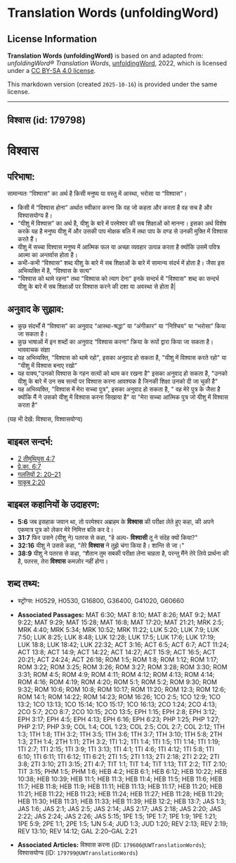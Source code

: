 # Translation Words (unfoldingWord)

## License Information

**Translation Words (unfoldingWord)** is based on and adapted from: _unfoldingWord® Translation Words_, [unfoldingWord](https://unfoldingword.org/utw), 2022, which is licensed under a [CC BY-SA 4.0 license](https://creativecommons.org/licenses/by-sa/4.0/legalcode.en).

This markdown version (created `2025-10-16`) is provided under the same license.



--------------------------------

## विश्वास (id: 179798)

विश्वास
=======

परिभाषा:
--------

सामान्यतः “विश्वास” का अर्थ है किसी मनुष्य या वस्तु में आस्था, भरोसा या “विश्वास”।

* किसी में “विश्वास होना” अर्थात स्वीकार करना कि वह जो कहता और करता है वह सच है और विश्वासयोग्य है।
* “यीशु में विश्वास” का अर्थ है, यीशु के बारे में परमेश्वर की सब शिक्षाओं को मानना। इसका अर्थ विशेष करके यह है मनुष्य यीशु में और उसकी पाप मोक्षक बलि में तथा पाप के दण्ड से उनकी मुक्ति में विश्वास करते हैं।
* यीशु में सच्चा विश्वास मनुष्य में आत्मिक फल या अच्छा व्यवहार उत्पन्न करता है क्योंकि उसमें पवित्र आत्मा का अन्तर्वास होता है।
* कभी\-कभी “विश्वास” शब्द यीशु के बारे में सब शिक्षाओं के बारे में सामान्य संदर्भ में होता है। जैसा इस अभिव्यक्ति में है, “विश्वास के सत्य”
* "विश्वास को थामे रहना" तथा "विश्वास को त्याग देना" इनके सन्दर्भ में "विश्वास" शब्द का सन्दर्भ यीशु के बारे में सब शिक्षाओं पर विश्वास करने की दशा या अवस्था से होता है\|

अनुवाद के सुझाव:
----------------

* कुछ संदर्भों में “विश्वास” का अनुवाद “आस्था\-श्रद्धा” या “अंगीकार” या “निश्चिय” या “भरोसा” किया जा सकता है।
* कुछ भाषाओं में इन शब्दों का अनुवाद “विश्वास करना” क्रिया के रूपों द्वारा किया जा सकता है। भाववाचक संज्ञा
* यह अभिव्यक्ति, "विश्वास को थामे रहो", इसका अनुवाद हो सकता है, "यीशु में विश्वास करते रहो" या "यीशु में विश्वास बनाए रखो"
* यह वाक्य,"उनको विश्वास के गहन सत्यों को थाम कर रखना है" इसका अनुवाद हो सकता है, "उनको यीशु के बारे में उन सब सत्यों पर विश्वास करना आवश्यक है जिनकी शिक्षा उनको दी जा चुकी है"
* यह अभिव्यक्ति, "विश्वास में मेरा सच्चा पुत्र", इसका अनुवाद हो सकता है, " वह मेरे पुत्र के जैसा है क्योंकि मैं ने उसको यीशु में विश्वास करना सिखाया है" या "मेरा सच्चा आत्मिक पुत्र जो यीशु में विश्वास करता है"

(यह भी देखें: विश्वास, विश्वासयोग्य)

बाइबल सन्दर्भ:
--------------

* [2 तीमुथियुस 4:7](https://ref.ly/2Tim0:0)
* [प्रे.का. 6:7](https://ref.ly/Acts6:7)
* [गलतियों 2: 20–21](https://ref.ly/Gal2:0)
* [याकूब 2:20](https://ref.ly/Jas2:20)

बाइबल कहानियों के उदाहरण:
-------------------------

* **5:6** जब इसहाक जवान था, तो परमेश्वर अब्राहम के **विश्वास** की परीक्षा लेते हुए कहा, की अपने एकमात्र पुत्र को लेकर मेरे निमित्त बलि कर दे।
* **31:7** फिर उसने (यीशु ने) पतरस से कहा, "हे अल्प\- **विश्वासी** तू ने संदेह क्यों किया?"
* **32:16** यीशु ने उससे कहा, "तेरे **विश्वास** ने तुझे चंगा किया है। शान्ति से जा।"
* **38:9** यीशु ने पतरस से कहा, “शैतान तुम सबकी परीक्षा लेना चाहता है, परन्तु मैंने तेरे लिये प्रार्थना की है, पतरस, तेरा **विश्वास** कमज़ोर नहीं होगा।

शब्द तथ्य:
----------

* स्ट्रोंग्स: H0529, H0530, G16800, G36400, G41020, G60660

* **Associated Passages:** MAT 6:30; MAT 8:10; MAT 8:26; MAT 9:2; MAT 9:22; MAT 9:29; MAT 15:28; MAT 16:8; MAT 17:20; MAT 21:21; MRK 2:5; MRK 4:40; MRK 5:34; MRK 10:52; MRK 11:22; LUK 5:20; LUK 7:9; LUK 7:50; LUK 8:25; LUK 8:48; LUK 12:28; LUK 17:5; LUK 17:6; LUK 17:19; LUK 18:8; LUK 18:42; LUK 22:32; ACT 3:16; ACT 6:5; ACT 6:7; ACT 11:24; ACT 13:8; ACT 14:9; ACT 14:22; ACT 14:27; ACT 15:9; ACT 16:5; ACT 20:21; ACT 24:24; ACT 26:18; ROM 1:5; ROM 1:8; ROM 1:12; ROM 1:17; ROM 3:22; ROM 3:25; ROM 3:26; ROM 3:27; ROM 3:28; ROM 3:30; ROM 3:31; ROM 4:5; ROM 4:9; ROM 4:11; ROM 4:12; ROM 4:13; ROM 4:14; ROM 4:16; ROM 4:19; ROM 4:20; ROM 5:1; ROM 5:2; ROM 9:30; ROM 9:32; ROM 10:6; ROM 10:8; ROM 10:17; ROM 11:20; ROM 12:3; ROM 12:6; ROM 14:1; ROM 14:22; ROM 14:23; ROM 16:26; 1CO 2:5; 1CO 12:9; 1CO 13:2; 1CO 13:13; 1CO 15:14; 1CO 15:17; 1CO 16:13; 2CO 1:24; 2CO 4:13; 2CO 5:7; 2CO 8:7; 2CO 10:15; 2CO 13:5; EPH 1:15; EPH 2:8; EPH 3:12; EPH 3:17; EPH 4:5; EPH 4:13; EPH 6:16; EPH 6:23; PHP 1:25; PHP 1:27; PHP 2:17; PHP 3:9; COL 1:4; COL 1:23; COL 2:5; COL 2:7; COL 2:12; 1TH 1:3; 1TH 1:8; 1TH 3:2; 1TH 3:5; 1TH 3:6; 1TH 3:7; 1TH 3:10; 1TH 5:8; 2TH 1:3; 2TH 1:4; 2TH 1:11; 2TH 3:2; 1TI 1:2; 1TI 1:4; 1TI 1:5; 1TI 1:14; 1TI 1:19; 1TI 2:7; 1TI 2:15; 1TI 3:9; 1TI 3:13; 1TI 4:1; 1TI 4:6; 1TI 4:12; 1TI 5:8; 1TI 6:10; 1TI 6:11; 1TI 6:12; 1TI 6:21; 2TI 1:5; 2TI 1:13; 2TI 2:18; 2TI 2:22; 2TI 3:8; 2TI 3:10; 2TI 3:15; 2TI 4:7; TIT 1:1; TIT 1:4; TIT 1:13; TIT 2:2; TIT 2:10; TIT 3:15; PHM 1:5; PHM 1:6; HEB 4:2; HEB 6:1; HEB 6:12; HEB 10:22; HEB 10:38; HEB 10:39; HEB 11:1; HEB 11:3; HEB 11:4; HEB 11:5; HEB 11:6; HEB 11:7; HEB 11:8; HEB 11:9; HEB 11:11; HEB 11:13; HEB 11:17; HEB 11:20; HEB 11:21; HEB 11:22; HEB 11:23; HEB 11:24; HEB 11:27; HEB 11:28; HEB 11:29; HEB 11:30; HEB 11:31; HEB 11:33; HEB 11:39; HEB 12:2; HEB 13:7; JAS 1:3; JAS 1:6; JAS 2:1; JAS 2:5; JAS 2:14; JAS 2:17; JAS 2:18; JAS 2:20; JAS 2:22; JAS 2:24; JAS 2:26; JAS 5:15; 1PE 1:5; 1PE 1:7; 1PE 1:9; 1PE 1:21; 1PE 5:9; 2PE 1:1; 2PE 1:5; 1JN 5:4; JUD 1:3; JUD 1:20; REV 2:13; REV 2:19; REV 13:10; REV 14:12; GAL 2:20–GAL 2:21
* **Associated Articles:** विश्वास करना (ID: `179606@UWTranslationWords`); विश्वासयोग्य (ID: `179799@UWTranslationWords`)

